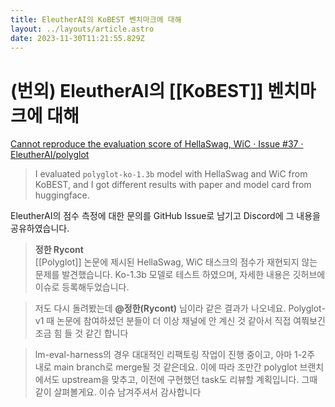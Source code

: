 ```yaml
---
title: EleutherAI의 KoBEST 벤치마크에 대해
layout: ../layouts/article.astro
date: 2023-11-30T11:21:55.829Z
---
```


# (번외) EleutherAI의 [[KoBEST]] 벤치마크에 대해

[Cannot reproduce the evaluation score of HellaSwag, WiC · Issue #37 · EleutherAI/polyglot](https://github.com/EleutherAI/polyglot/issues/37)

> I evaluated `polyglot-ko-1.3b` model with HellaSwag and WiC from KoBEST, and I got different results with paper and model card from huggingface.

EleutherAI의 점수 측정에 대한 문의를 GitHub Issue로 남기고 Discord에 그 내용을 공유하였습니다.

> **정한 Rycont**\
> [[Polyglot]] 논문에 제시된 HellaSwag, WiC 태스크의 점수가 재현되지 않는 문제를 발견했습니다. Ko-1.3b 모델로 테스트 하였으며, 자세한 내용은 깃허브에 이슈로 등록해두었습니다.

> 저도 다시 돌려봤는데 **@정한(Rycont)** 님이라 같은 결과가 나오네요. Polyglot-v1 때 논문에 참여하셨던 분들이 더 이상 채널에 안 계신 것 같아서 직접 여쭤보긴 조금 힘 들 것 같긴 합니다

> lm-eval-harness의 경우 대대적인 리팩토링 작업이 진행 중이고, 아마 1-2주 내로 main branch로 merge될 것 같은데요. 이에 따라 조만간 polyglot 브랜치에서도 upstream을 맞추고, 이전에 구현했던 task도 리뷰할 계획입니다. 그때 같이 살펴볼게요. 이슈 남겨주셔서 감사합니다
